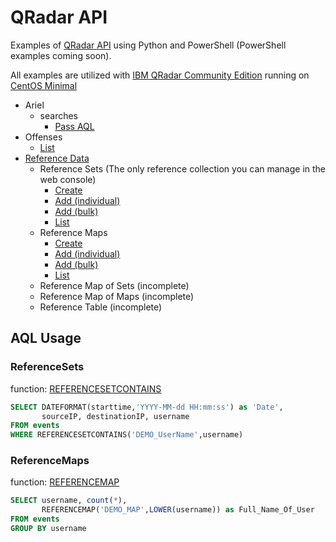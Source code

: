 # QRadar API

Examples of [QRadar API](https://www.ibm.com/support/knowledgecenter/SSKMKU/com.ibm.qradar.doc_cloud/c_rest_api_getting_started.html) using Python and PowerShell (PowerShell examples coming soon).

All examples are utilized with [IBM QRadar Community Edition](https://developer.ibm.com/qradar/ce/) running on [CentOS Minimal](https://www.centos.org/download/)
* Ariel
    * searches
        * [Pass AQL](https://github.com/stahler/QRadar/blob/master/Ariel/searches/QRadar_AQL.py)
* Offenses
    * [List](https://github.com/stahler/QRadar/blob/master/Offenses/QRadar_List_Offenses.py)
* [Reference Data](https://www.ibm.com/support/knowledgecenter/en/SS42VS_7.3.1/com.ibm.qradar.doc/c_qradar_adm_ref_data_collection_overview.html)
    * Reference Sets (The only reference collection you can manage in the web console)
        * [Create](https://github.com/stahler/QRadar/blob/master/ReferenceData/ReferenceSets/QRadar_Create_ReferenceSet.py)
        * [Add (individual)](https://github.com/stahler/QRadar/blob/master/ReferenceData/ReferenceSets/QRadar_Add_ReferenceSet.py)
        * [Add (bulk)](https://github.com/stahler/QRadar/blob/master/ReferenceData/ReferenceSets/QRadar_Add_Bulk_ReferenceSet.py)
        * [List](https://github.com/stahler/QRadar/blob/master/ReferenceData/ReferenceSets/QRadar_List_ReferenceSet.py)
    * Reference Maps
        * [Create](https://github.com/stahler/QRadar/blob/master/ReferenceData/ReferenceMaps/QRadar_Create_ReferenceMap.py)
        * [Add (individual)](https://github.com/stahler/QRadar/blob/master/ReferenceData/ReferenceMaps/QRadar_Add_ReferenceMap.py)
        * [Add (bulk)](https://github.com/stahler/QRadar/blob/master/ReferenceData/ReferenceMaps/QRadar_Add_Bulk_ReferenceMap.py)
        * [List](https://github.com/stahler/QRadar/blob/master/ReferenceData/ReferenceMaps/QRadar_List_ReferenceMap.py)
    * Reference Map of Sets (incomplete)
    * Reference Map of Maps (incomplete)
    * Reference Table (incomplete)

## AQL Usage
### ReferenceSets
function: [REFERENCESETCONTAINS](https://www.ibm.com/support/knowledgecenter/en/SS42VS_7.3.1/com.ibm.qradar.doc/r_aql_data_functions.html#r_aql_supported_functions__REFERENCESETCONTAINS)
```sql
SELECT DATEFORMAT(starttime,'YYYY-MM-dd HH:mm:ss') as 'Date',
       sourceIP, destinationIP, username
FROM events
WHERE REFERENCESETCONTAINS('DEMO_UserName',username)
```
### ReferenceMaps
function: [REFERENCEMAP](https://www.ibm.com/support/knowledgecenter/en/SS42VS_7.3.1/com.ibm.qradar.doc/r_aql_data_functions.html#r_aql_supported_functions__REFERENCEMAP)
```sql
SELECT username, count(*),
       REFERENCEMAP('DEMO_MAP',LOWER(username)) as Full_Name_Of_User
FROM events
GROUP BY username
```